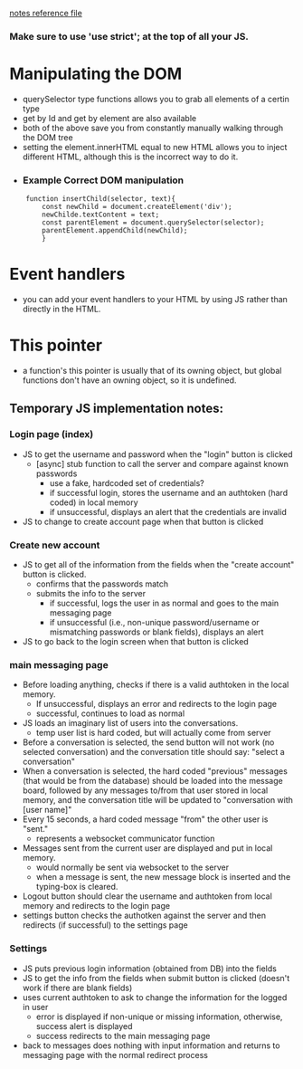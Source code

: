 [notes reference file](./notes.md)

### Make sure to use 'use strict'; at the top of all your JS.
# Manipulating the DOM
* querySelector type functions allows you to grab all elements of a certin type
* get by Id and get by element are also available
* both of the above save you from constantly manually walking through the DOM tree
* setting the element.innerHTML equal to new HTML allows you to inject different HTML, although this is the incorrect way to do it.
* ### Example Correct DOM manipulation
```
    function insertChild(selector, text){
        const newChild = document.createElement('div');
        newChilde.textContent = text;
        const parentElement = document.querySelector(selector);
        parentElement.appendChild(newChild); 
        }
```

# Event handlers
* you can add your event handlers to your HTML by using JS rather than directly in the HTML.

# This pointer
* a function's this pointer is usually that of its owning object, but global functions don't have an owning object, so it is undefined.

## Temporary JS implementation notes:
### Login page (index)
* JS to get the username and password when the "login" button is clicked
    * \[async\] stub function to call the server and compare against known passwords
        * use a fake, hardcoded set of credentials?
        * if successful login, stores the username and an authtoken (hard coded) in local memory
        * if unsuccessful, displays an alert that the credentials are invalid
* JS to change to create account page when that button is clicked

### Create new account
* JS to get all of the information from the fields when the "create account" button is clicked.
    * confirms that the passwords match
    * submits the info to the server
        * if successful, logs the user in as normal and goes to the main messaging page
        * if unsuccessful (i.e., non-unique password/username or mismatching passwords or blank fields), displays an alert
* JS to go back to the login screen when that button is clicked

### main messaging page
* Before loading anything, checks if there is a valid authtoken in the local memory.
    * If unsuccessful, displays an error and redirects to the login page
    * successful, continues to load as normal
* JS loads an imaginary list of users into the conversations.
    * temp user list is hard coded, but will actually come from server
* Before a conversation is selected, the send button will not work (no selected conversation) and the conversation title should say: "select a conversation"
* When a conversation is selected, the hard coded "previous" messages (that would be from the database) should be loaded into the message board, followed by any messages to/from that user stored in local memory, and the conversation title will be updated to "conversation with \[user name\]"
* Every 15 seconds, a hard coded message "from" the other user is "sent." 
    * represents a websocket communicator function
* Messages sent from the current user are displayed and put in local memory.
    * would normally be sent via websocket to the server
    * when a message is sent, the new message block is inserted and the typing-box is cleared.
* Logout button should clear the username and authtoken from local memory and redirects to the login page
* settings button checks the authotken against the server and then redirects (if successful) to the settings page

### Settings
* JS puts previous login information (obtained from DB) into the fields
* JS to get the info from the fields when submit button is clicked (doesn't work if there are blank fields)
* uses current authtoken to ask to change the information for the logged in user
    * error is displayed if non-unique or missing information, otherwise, success alert is displayed
    * success redirects to the main messaging page
* back to messages does nothing with input information and returns to messaging page with the normal redirect process
